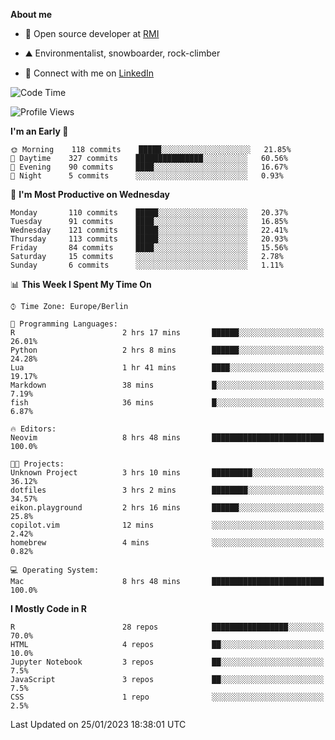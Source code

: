 **About me**

- 💼 Open source developer at [RMI](https://rmi.org/)

- ⛰️ Environmentalist, snowboarder, rock-climber

- 📱 Connect with me on [LinkedIn](https://www.linkedin.com/in/jackson-hoffart/)
 
<!--START_SECTION:waka-->
![Code Time](http://img.shields.io/badge/Code%20Time-17%20hrs%202%20mins-blue)

![Profile Views](http://img.shields.io/badge/Profile%20Views-29-blue)

**I'm an Early 🐤** 

```text
🌞 Morning    118 commits    █████░░░░░░░░░░░░░░░░░░░░   21.85% 
🌆 Daytime    327 commits    ███████████████░░░░░░░░░░   60.56% 
🌃 Evening    90 commits     ████░░░░░░░░░░░░░░░░░░░░░   16.67% 
🌙 Night      5 commits      ░░░░░░░░░░░░░░░░░░░░░░░░░   0.93%

```
📅 **I'm Most Productive on Wednesday** 

```text
Monday       110 commits    █████░░░░░░░░░░░░░░░░░░░░   20.37% 
Tuesday      91 commits     ████░░░░░░░░░░░░░░░░░░░░░   16.85% 
Wednesday    121 commits    █████░░░░░░░░░░░░░░░░░░░░   22.41% 
Thursday     113 commits    █████░░░░░░░░░░░░░░░░░░░░   20.93% 
Friday       84 commits     ████░░░░░░░░░░░░░░░░░░░░░   15.56% 
Saturday     15 commits     ░░░░░░░░░░░░░░░░░░░░░░░░░   2.78% 
Sunday       6 commits      ░░░░░░░░░░░░░░░░░░░░░░░░░   1.11%

```


📊 **This Week I Spent My Time On** 

```text
⌚︎ Time Zone: Europe/Berlin

💬 Programming Languages: 
R                        2 hrs 17 mins       ██████░░░░░░░░░░░░░░░░░░░   26.01% 
Python                   2 hrs 8 mins        ██████░░░░░░░░░░░░░░░░░░░   24.28% 
Lua                      1 hr 41 mins        ████░░░░░░░░░░░░░░░░░░░░░   19.17% 
Markdown                 38 mins             █░░░░░░░░░░░░░░░░░░░░░░░░   7.19% 
fish                     36 mins             █░░░░░░░░░░░░░░░░░░░░░░░░   6.87%

🔥 Editors: 
Neovim                   8 hrs 48 mins       █████████████████████████   100.0%

🐱‍💻 Projects: 
Unknown Project          3 hrs 10 mins       █████████░░░░░░░░░░░░░░░░   36.12% 
dotfiles                 3 hrs 2 mins        ████████░░░░░░░░░░░░░░░░░   34.57% 
eikon.playground         2 hrs 16 mins       ██████░░░░░░░░░░░░░░░░░░░   25.8% 
copilot.vim              12 mins             ░░░░░░░░░░░░░░░░░░░░░░░░░   2.42% 
homebrew                 4 mins              ░░░░░░░░░░░░░░░░░░░░░░░░░   0.82%

💻 Operating System: 
Mac                      8 hrs 48 mins       █████████████████████████   100.0%

```

**I Mostly Code in R** 

```text
R                        28 repos            █████████████████░░░░░░░░   70.0% 
HTML                     4 repos             ██░░░░░░░░░░░░░░░░░░░░░░░   10.0% 
Jupyter Notebook         3 repos             ██░░░░░░░░░░░░░░░░░░░░░░░   7.5% 
JavaScript               3 repos             ██░░░░░░░░░░░░░░░░░░░░░░░   7.5% 
CSS                      1 repo              ░░░░░░░░░░░░░░░░░░░░░░░░░   2.5%

```



 Last Updated on 25/01/2023 18:38:01 UTC
<!--END_SECTION:waka-->
